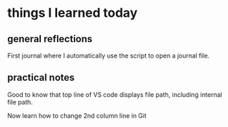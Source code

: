 # things I learned today

## general reflections

First journal where I automatically use the script to open a journal file. 

## practical notes

Good to know that top line of VS code displays file path, including internal file path.

Now learn how to change 2nd column line in Git